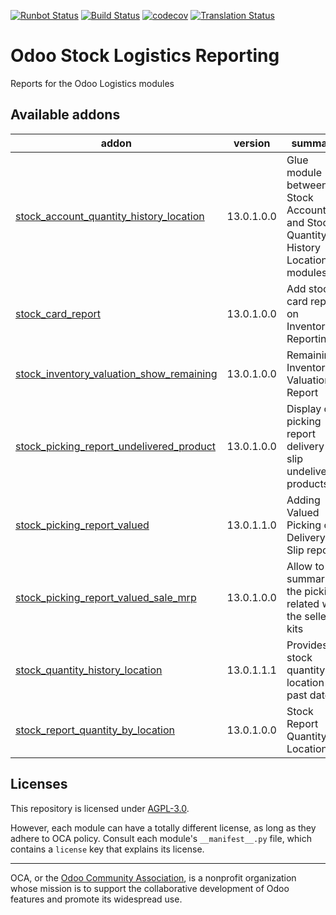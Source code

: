 [![Runbot Status](https://runbot.odoo-community.org/runbot/badge/flat/151/13.0.svg)](https://runbot.odoo-community.org/runbot/repo/github-com-oca-stock-logistics-reporting-151)
[![Build Status](https://travis-ci.com/OCA/stock-logistics-reporting.svg?branch=13.0)](https://travis-ci.com/OCA/stock-logistics-reporting)
[![codecov](https://codecov.io/gh/OCA/stock-logistics-reporting/branch/13.0/graph/badge.svg)](https://codecov.io/gh/OCA/stock-logistics-reporting)
[![Translation Status](https://translation.odoo-community.org/widgets/stock-logistics-reporting-13-0/-/svg-badge.svg)](https://translation.odoo-community.org/engage/stock-logistics-reporting-13-0/?utm_source=widget)

<!-- /!\ do not modify above this line -->

# Odoo Stock Logistics Reporting

Reports for the Odoo Logistics modules

<!-- /!\ do not modify below this line -->

<!-- prettier-ignore-start -->

[//]: # (addons)

Available addons
----------------
addon | version | summary
--- | --- | ---
[stock_account_quantity_history_location](stock_account_quantity_history_location/) | 13.0.1.0.0 | Glue module between Stock Account and Stock Quantity History Location modules
[stock_card_report](stock_card_report/) | 13.0.1.0.0 | Add stock card report on Inventory Reporting.
[stock_inventory_valuation_show_remaining](stock_inventory_valuation_show_remaining/) | 13.0.1.0.0 | Remaining Inventory Valuation Report
[stock_picking_report_undelivered_product](stock_picking_report_undelivered_product/) | 13.0.1.0.0 | Display on picking report delivery slip undelivered products
[stock_picking_report_valued](stock_picking_report_valued/) | 13.0.1.1.0 | Adding Valued Picking on Delivery Slip report
[stock_picking_report_valued_sale_mrp](stock_picking_report_valued_sale_mrp/) | 13.0.1.0.0 | Allow to summarize the picking related with the selled kits
[stock_quantity_history_location](stock_quantity_history_location/) | 13.0.1.1.1 | Provides stock quantity by location on past date
[stock_report_quantity_by_location](stock_report_quantity_by_location/) | 13.0.1.0.0 | Stock Report Quantity By Location

[//]: # (end addons)

<!-- prettier-ignore-end -->

## Licenses

This repository is licensed under [AGPL-3.0](LICENSE).

However, each module can have a totally different license, as long as they adhere to OCA
policy. Consult each module's `__manifest__.py` file, which contains a `license` key
that explains its license.

----

OCA, or the [Odoo Community Association](http://odoo-community.org/), is a nonprofit
organization whose mission is to support the collaborative development of Odoo features
and promote its widespread use.
